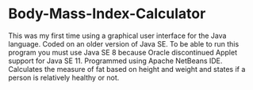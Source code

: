 # Body-Mass-Index-Calculator
This was my first time using a graphical user interface for the Java language. Coded on an older version of Java SE. To be able to run this program you must use Java SE 8 because Oracle discontinued Applet support for Java SE 11. Programmed using Apache NetBeans IDE.
Calculates the measure of fat based on height and weight and states if a person is relatively healthy or not. 
